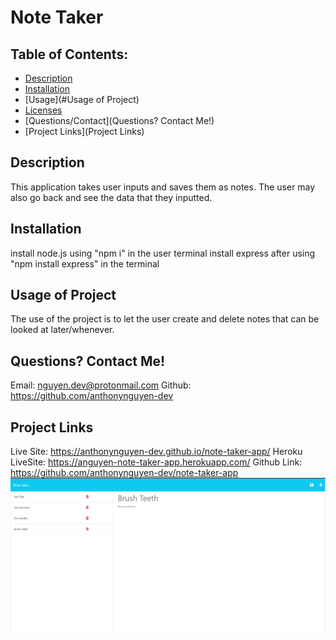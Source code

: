# Note Taker

## Table of Contents:

- [Description](#Description)
- [Installation](#Installation)
- [Usage](#Usage of Project)
- [Licenses]()
- [Questions/Contact](Questions? Contact Me!)
- [Project Links](Project Links)

## Description

This application takes user inputs and saves them as notes. The user may also go back and see the data that they inputted.

## Installation

install node.js using "npm i" in the user terminal
install express after using "npm install express" in the terminal

## Usage of Project

The use of the project is to let the user create and delete notes that can be looked at later/whenever.

## Questions? Contact Me!

Email: nguyen.dev@protonmail.com
Github: https://github.com/anthonynguyen-dev

## Project Links

Live Site: https://anthonynguyen-dev.github.io/note-taker-app/
Heroku LiveSite: https://anguyen-note-taker-app.herokuapp.com/
Github Link: https://github.com/anthonynguyen-dev/note-taker-app
![Site Image](<./images/Screenshot (30).png>)

